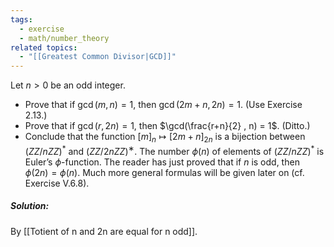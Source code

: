 ```yaml
---
tags:
  - exercise
  - math/number_theory
related topics:
  - "[[Greatest Common Divisor|GCD]]"
---
```

Let $n > 0$ be an odd integer.
- Prove that if $\gcd(m, n) = 1$, then $\gcd(2m + n, 2n) = 1$. (Use Exercise 2.13.)
- Prove that if $\gcd(r, 2n) = 1$, then $\gcd(\frac{r+n}{2} , n) = 1$. (Ditto.)
- Conclude that the function $[m]_n \mapsto [2m + n]_{2n}$ is a bijection between $( ZZ/n ZZ)^*$ and $( ZZ/2n ZZ)^∗$.
The number $\phi(n)$ of elements of $( ZZ/n ZZ)^*$ is Euler’s $\phi$-function. The reader has just proved that if $n$ is odd, then $\phi(2n) = \phi(n)$. Much more general formulas will be given later on (cf. Exercise V.6.8).
##### Solution:
By [[Totient of n and 2n are equal for n odd]].